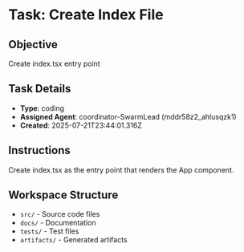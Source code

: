 # Task: Create Index File

## Objective
Create index.tsx entry point

## Task Details
- **Type**: coding
- **Assigned Agent**: coordinator-SwarmLead (mddr58z2_ahlusqzk1)
- **Created**: 2025-07-21T23:44:01.316Z

## Instructions
Create index.tsx as the entry point that renders the App component.

## Workspace Structure
- `src/` - Source code files
- `docs/` - Documentation
- `tests/` - Test files
- `artifacts/` - Generated artifacts

